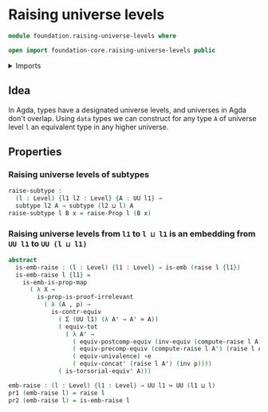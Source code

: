 # Raising universe levels

```agda
module foundation.raising-universe-levels where

open import foundation-core.raising-universe-levels public
```

<details><summary>Imports</summary>

```agda
open import foundation.action-on-identifications-functions
open import foundation.dependent-pair-types
open import foundation.equivalences
open import foundation.identity-types
open import foundation.univalence
open import foundation.universe-levels

open import foundation-core.contractible-types
open import foundation-core.embeddings
open import foundation-core.function-types
open import foundation-core.functoriality-dependent-pair-types
open import foundation-core.homotopies
open import foundation-core.propositional-maps
open import foundation-core.propositions
open import foundation-core.sets
open import foundation-core.subtypes
```

</details>

## Idea

In Agda, types have a designated universe levels, and universes in Agda don't
overlap. Using `data` types we can construct for any type `A` of universe level
`l` an equivalent type in any higher universe.

## Properties

### Raising universe levels of subtypes

```agda
raise-subtype :
  (l : Level) {l1 l2 : Level} {A : UU l1} →
  subtype l2 A → subtype (l2 ⊔ l) A
raise-subtype l B x = raise-Prop l (B x)
```

### Raising universe levels from `l1` to `l ⊔ l1` is an embedding from `UU l1` to `UU (l ⊔ l1)`

```agda
abstract
  is-emb-raise : (l : Level) {l1 : Level} → is-emb (raise l {l1})
  is-emb-raise l {l1} =
    is-emb-is-prop-map
      ( λ X →
        is-prop-is-proof-irrelevant
          ( λ (A , p) →
            is-contr-equiv
              ( Σ (UU l1) (λ A' → A' ≃ A))
              ( equiv-tot
                ( λ A' →
                  ( equiv-postcomp-equiv (inv-equiv (compute-raise l A)) A') ∘e
                  ( equiv-precomp-equiv (compute-raise l A') (raise l A)) ∘e
                  ( equiv-univalence) ∘e
                  ( equiv-concat' (raise l A') (inv p))))
              ( is-torsorial-equiv' A)))

emb-raise : (l : Level) {l1 : Level} → UU l1 ↪ UU (l1 ⊔ l)
pr1 (emb-raise l) = raise l
pr2 (emb-raise l) = is-emb-raise l
```

